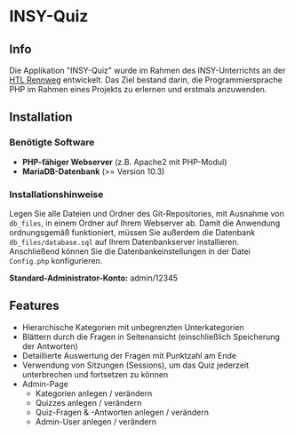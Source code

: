 # INSY-Quiz
## Info
Die Applikation "INSY-Quiz" wurde im Rahmen des INSY-Unterrichts an der [HTL Rennweg](https://htl.rennweg.at) entwickelt. Das Ziel bestand darin, die Programmiersprache PHP im Rahmen eines Projekts zu erlernen und erstmals anzuwenden.

## Installation
### Benötigte Software

 - **PHP-fähiger Webserver** (z.B. Apache2 mit PHP-Modul)
 - **MariaDB-Datenbank** (>= Version 10.3)

### Installationshinweise
Legen Sie alle Dateien und Ordner des Git-Repositories, mit Ausnahme von `db_files`, in einem Ordner auf Ihrem Webserver ab. Damit die Anwendung ordnungsgemäß funktioniert, müssen Sie außerdem die Datenbank `db_files/database.sql` auf Ihrem Datenbankserver installieren. Anschließend können Sie die Datenbankeinstellungen in der Datei `Config.php` konfigurieren.

**Standard-Administrator-Konto:** admin/12345

## Features

-   Hierarchische Kategorien mit unbegrenzten Unterkategorien
-   Blättern durch die Fragen in Seitenansicht (einschließlich Speicherung der Antworten)
-   Detaillierte Auswertung der Fragen mit Punktzahl am Ende
-   Verwendung von Sitzungen (Sessions), um das Quiz jederzeit unterbrechen und fortsetzen zu können
 - Admin-Page
	 - Kategorien anlegen / verändern
	 - Quizzes anlegen / verändern
	 - Quiz-Fragen & -Antworten anlegen / verändern
	 - Admin-User anlegen / verändern